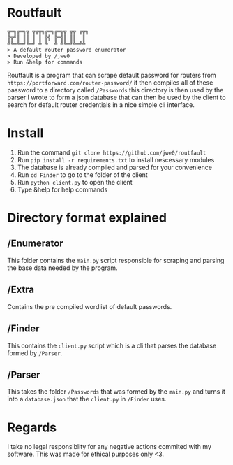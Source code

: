 # Routfault

```
╦═╗╔═╗╦ ╦╔╦╗╔═╗╔═╗╦ ╦╦ ╔╦╗
╠╦╝║ ║║ ║ ║ ╠╣ ╠═╣║ ║║  ║
╩╚═╚═╝╚═╝ ╩ ╚  ╩ ╩╚═╝╩═╝╩
> A default router password enumerator
> Developed by /jwe0
> Run &help for commands
```

Routfault is a program that can scrape default password for routers from `https://portforward.com/router-password/` it then compiles all of these password to a directory called `/Passwords` this directory is then used by the parser I wrote to form a json database that can then be used by the client to search for default router credentials in a nice simple cli interface.

# Install
1. Run the command `git clone https://github.com/jwe0/routfault`
2. Run `pip install -r requirements.txt` to install nescessary modules
3. The database is already compiled and parsed for your convenience
4. Run `cd Finder` to go to the folder of the client
5. Run `python client.py` to open the client
6. Type &help for help commands


# Directory format explained

## /Enumerator
This folder contains the `main.py` script responsible for scraping and parsing the base data needed by the program.

## /Extra
Contains the pre compiled wordlist of default passwords.

## /Finder
This contains the `client.py` script which is a cli that parses the database formed by `/Parser`.

## /Parser
This takes the folder `/Passwords` that was formed by the `main.py` and turns it into a `database.json` that the `client.py` in `/Finder` uses.

# Regards
I take no legal responsiblity for any negative actions commited with my software. This was made for ethical purposes only <3.
